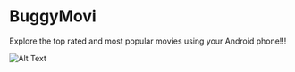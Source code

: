 # BuggyMovi
Explore the top rated and most popular movies using your Android phone!!!

![Alt Text](https://media.giphy.com/media/26BRDHiehxEDSZjQ4/giphy.gif)

